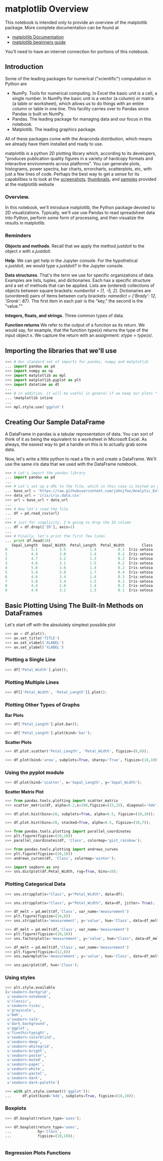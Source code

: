 # matplotlib Overview

<div class="alert alert-info">
This notebook is intended only to provide an overview of the matplotlib package. More complete documentation can be found at
<ul>
<li><a href="http://matplotlib.org/contents.html">matplotlib Documentation</a></li>
<li><a href="http://matplotlib.org/users/beginner.html">matplotlib beginners guide</a></li>
</ul>
</div>

<div class="alert alert-danger">
You'll need to have an internet connection for portions of this notebook.
</div>

## Introduction

Some of the leading packages for numerical ("scientific") computation in Python are

* NumPy. Tools for numerical computing. In Excel the basic unit is a cell, a single number. In NumPy the basic unit is a vector (a column) or matrix (a table or worksheet), which allows us to do things with an entire column or table in one line. This facility carries over to Pandas since Pandas is built on NumPy.
* Pandas. The leading package for managing data and our focus in this notebook.
* Matplotlib. The leading graphics package.

All of these packages come with the Anaconda distribution, which means we already have them installed and ready to use.

matplotlib is a python 2D plotting library which, according to its developers, "produces publication quality figures in a variety of hardcopy formats and interactive environments across platforms". You can generate plots, histograms, power spectra, bar charts, errorcharts, scatterplots, etc, with just a few lines of code. Perhaps the best way to get a sense for its capabilities is to look at the [screenshots](http://matplotlib.org/users/screenshots.html), [thumbnails](http://matplotlib.org/gallery.html), and [samples](http://matplotlib.org/examples/index.html) provided at the matplotlib website

### Overview. 
In this notebook, we'll introduce matplotlib, the Python package devoted to 2D visualizations. Typically, we'll use use Pandas to read spreadsheet data into Python, perform some form of processing, and then visualize the results in matplotlib.

### Reminders

**Objects and methods**. Recall that we apply the method *justdoit* to the object *x* with *x.justdoit*.

**Help**. We can get help in the Jupyter console. For the hypothetical *x.justdoit*, we would type 
*x.justdoit?* in the Jupyter console.

**Data structures**. That's the term we use for specific organizations of data. Examples are lists, tuples, and dictionaries. Each has a specific structure and a set of methods that can be applied. Lists are (ordered) collections of objects between square brackets: *numberlist = [1, -5, 2]*. Dictionaries are (unordered) pairs of items between curly brackets: *namedict = {'Brady': 12, 'Gronk': 87}*. The first item in each pair is the "key," the second is the "value.""

**Integers, floats, and strings.** Three common types of data.

**Function returns** We refer to the output of a function as its return. We would say, for example, that the function type(x) returns the type of the input object x. We capture the return with an assignment: *xtype = type(x)*.

## Importing the libraries that we'll use

```python
>>> # Our standard set of imports for pandas, numpy and matplotlib
... import pandas as pd
>>> import numpy as np
>>> import matplotlib as mpl
>>> import matplotlib.pyplot as plt
>>> import datetime as dt
...
>>> # in addition, it will be useful in general if we keep our plots "inline" within the notebook
... %matplotlib inline
...
>>> mpl.style.use('ggplot')
```

## Creating Our Sample DataFrame

A DataFrame in pandas is a tabular representation of data. You can sort of think of it as being the equivalent to a worksheet in Microsoft Excel. As always, the easiest way to get a handle on this is to actually grab some data.

Now, let's write a little python to read a file in and create a DataFrame. We'll use the same *iris* data that we used with the DataFrame notebook.

```python
>>> # Let's import the pandas library
... import pandas as pd
...
>>> # Let's set up a URL to the file, which in this case is hosted on github
... base_url = 'https://raw.githubusercontent.com/johnjfox/Analytic_Enterprise/master/data/'
>>> data_url = 'iris/iris.data.csv'
>>> url = base_url + data_url
...
>>> # Now let's read the file
... df = pd.read_csv(url)
...
>>> # just for simplicity, I'm going to drop the ID column
... df = df.drop(['ID'], axis=1)
...
>>> # Finally, let's print the first few lines
... print df.head(10)
   Sepal_Length  Sepal_Width  Petal_Length  Petal_Width        Class
0           5.1          3.5           1.4          0.2  Iris-setosa
1           4.9          3.0           1.4          0.2  Iris-setosa
2           4.7          3.2           1.3          0.2  Iris-setosa
3           4.6          3.1           1.5          0.2  Iris-setosa
4           5.0          3.6           1.4          0.2  Iris-setosa
5           5.4          3.9           1.7          0.4  Iris-setosa
6           4.6          3.4           1.4          0.3  Iris-setosa
7           5.0          3.4           1.5          0.2  Iris-setosa
8           4.4          2.9           1.4          0.2  Iris-setosa
9           4.9          3.1           1.5          0.1  Iris-setosa
```

## Basic Plotting Using The Built-In Methods on DataFrames

Let's start off with the absolutely simplest possible plot

```python
>>> ax = df.plot();
>>> ax.set_title('TITLE')
>>> ax.set_xlabel('XLABEL')
>>> ax.set_ylabel('YLABEL')
```

### Plotting a Single Line

```python
>>> df['Petal_Width'].plot();
```

### Plotting Multiple Lines

```python
>>> df[['Petal_Width', 'Petal_Length']].plot();
```

### Plotting Other Types of Graphs

**Bar Plots**

```python
>>> df['Petal_Length'].plot.bar();
```

```python
>>> df['Petal_Length'].plot(kind='bar');
```

**Scatter Plots**

```python
>>> df.plot.scatter('Petal_Length', 'Petal_Width', figsize=(8,8));
```

```python
>>> df.plot(kind='area', subplots=True, sharey='True', figsize=(10,10), xlim=(0,80));
```

### Using the pyplot module

```python
>>> df.plot(kind='scatter', x='Sepal_Length', y='Sepal_Width');
```

**Scatter Matrix Plot**

```python
>>> from pandas.tools.plotting import scatter_matrix
>>> scatter_matrix(df, alpha=0.2,s=100,figsize=(15,15), diagonal='kde');
```

```python
>>> df.plot.hist(bins=20, subplots=True, alpha=0.5, figsize=(10,10));
```

```python
>>> df.plot.hist(bins=20, stacked=True, alpha=0.5, figsize=(10,7));
```

```python
>>> from pandas.tools.plotting import parallel_coordinates
>>> plt.figure(figsize=(10,10))
>>> parallel_coordinates(df, 'Class', colormap='gist_rainbow');
```

```python
>>> from pandas.tools.plotting import andrews_curves
>>> plt.figure(figsize=(10,10))
>>> andrews_curves(df, 'Class', colormap='winter');
```

```python
>>> import seaborn as sns
>>> sns.distplot(df.Petal_Width, rug=True, bins=10);
```

### Plotting Categorical Data

```python
>>> sns.stripplot(x="Class", y="Petal_Width", data=df);
```

```python
>>> sns.stripplot(x="Class", y="Petal_Width", data=df, jitter= True);
```

```python
>>> df_melt = pd.melt(df,'Class', var_name='measurement')
>>> plt.figure(figsize=(10,8))
>>> sns.stripplot(x='measurement', y='value', hue='Class', data=df_melt, jitter= True);
```

```python
>>> df_melt = pd.melt(df,'Class', var_name='measurement')
>>> plt.figure(figsize=(10,10))
>>> sns.factorplot(x='measurement', y='value', hue="Class", data=df_melt, kind="bar");
```

```python
>>> df_melt = pd.melt(df,'Class', var_name='measurement')
>>> plt.figure(figsize=(12,8))
>>> sns.swarmplot(x='measurement', y='value', hue='Class', data=df_melt);
```

```python
>>> sns.pairplot(df, hue='Class');
```

### Using styles

```python
>>> plt.style.available
[u'seaborn-darkgrid',
 u'seaborn-notebook',
 u'classic',
 u'seaborn-ticks',
 u'grayscale',
 u'bmh',
 u'seaborn-talk',
 u'dark_background',
 u'ggplot',
 u'fivethirtyeight',
 u'seaborn-colorblind',
 u'seaborn-deep',
 u'seaborn-whitegrid',
 u'seaborn-bright',
 u'seaborn-poster',
 u'seaborn-muted',
 u'seaborn-paper',
 u'seaborn-white',
 u'seaborn-pastel',
 u'seaborn-dark',
 u'seaborn-dark-palette']
```

```python
>>> with plt.style.context(('ggplot')):
...     df.plot(kind='kde', subplots=True, figsize=(10,10));
```

### Boxplots

```python
>>> df.boxplot(return_type='axes');
```

```python
>>> df.boxplot(return_type='axes',
...            by='Class',
...            figsize=(10,10));
```

```python

```

### Regression Plots Functions

```python

```
